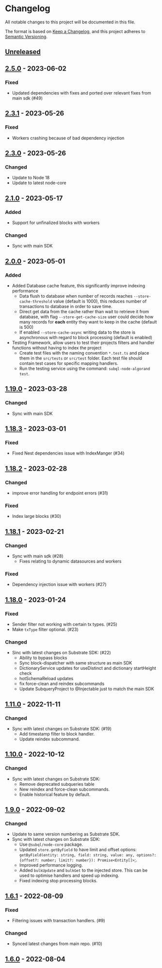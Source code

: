 # Changelog
All notable changes to this project will be documented in this file.

The format is based on [Keep a Changelog](https://keepachangelog.com/en/1.0.0/),
and this project adheres to [Semantic Versioning](https://semver.org/spec/v2.0.0.html).

## [Unreleased]

## [2.5.0] - 2023-06-02
### Fixed
- Updated dependencies with fixes and ported over relevant fixes from main sdk (#49)

## [2.3.1] - 2023-05-26
### Fixed
- Workers crashing because of bad dependency injection

## [2.3.0] - 2023-05-26
### Changed
- Update to Node 18
- Update to latest node-core

## [2.1.0] - 2023-05-17
### Added
- Support for unfinalized blocks with workers

### Changed
- Sync with main SDK

## [2.0.0] - 2023-05-01
### Added
- Added Database cache feature, this significantly improve indexing performance
  - Data flush to database when number of records reaches `--store-cache-threshold` value (default is 1000), this reduces number of transactions to database in order to save time.
  - Direct get data from the cache rather than wait to retrieve it from database, with flag `--store-get-cache-size` user could decide how many records for **each** entity they want to keep in the cache (default is 500)
  - If enabled `--store-cache-async` writing data to the store is asynchronous with regard to block processing (default is enabled)
- Testing Framework, allow users to test their projects filters and handler functions without having to index the project
  - Create test files with the naming convention `*.test.ts` and place them in the `src/tests` or `src/test` folder. Each test file should contain test cases for specific mapping handlers.
  - Run the testing service using the command: `subql-node-algorand test`.

## [1.19.0] - 2023-03-28
### Changed
- Sync with main SDK

## [1.18.3] - 2023-03-01
### Fixed
- Fixed Nest dependencies issue with IndexManger (#34)

## [1.18.2] - 2023-02-28
### Changed
- improve error handling for endpoint errors (#31)

### Fixed
- Index large blocks (#30)

## [1.18.1] - 2023-02-21
### Changed
- Sync with main sdk (#28)
  - Fixes relating to dynamic datasources and workers

### Fixed
- Dependency injection issue with workers (#27)

## [1.18.0] - 2023-01-24
### Fixed
- Sender filter not working with certain tx types. (#25)
- Make `txType` filter optional. (#23)

### Changed
- Sinc with latest changes on Substrate SDK: (#22)
  - Ability to bypass blocks
  - Sync block-dispatcher with same structure as main SDK
  - DictionaryService updates for useDistinct and dictionary startHeight check
  - hotSchemaReload updates
  - fix force-clean and reindex subcommands
  - Update SubqueryProject to @Injectable just to match the main SDK

## [1.11.0] - 2022-11-11
### Changed
- Sync with latest changes on Substrate SDK: (#19)
  - Add timestamp filter to block handler.
  - Update reindex subcommand.

## [1.10.0] - 2022-10-12
### Changed
- Sync with latest changes on Substrate SDK:
  - Remove deprecated subqueries table
  - New reindex and force-clean subcommands.
  - Enable historical feature by default.

## [1.9.0] - 2022-09-02
### Changed
- Update to same version numbering as Substrate SDK.
- Sync with latest changes on Substrate SDK:
  - Use `@subql/node-core` package.
  - Updated `store.getByField` to have limit and offset options: `getByField(entity: string, field: string, value: any, options?: {offset?: number; limit?: number}): Promise<Entity[]>`;.
  - Improved performance logging.
  - Added `bulkUpdate` and `bulkGet` to the injected store. This can be used to optimise handlers and speed up indexing.
  - Fixed indexing stop processing blocks.

## [1.6.1] - 2022-08-09
### Fixed
- Filtering issues with transaction handlers. (#9)

### Changed
- Synced latest changes from main repo. (#10)

## [1.6.0] - 2022-08-04
[Unreleased]: https://github.com/subquery/subql-algorand/compare/node/2.5.0...HEAD
[2.5.0]: https://github.com/subquery/subql-algorand/compare/node/2.3.1...node/2.5.0
[2.3.1]: https://github.com/subquery/subql-algorand/compare/node/2.3.0...node/2.3.1
[2.3.0]: https://github.com/subquery/subql-algorand/compare/node/2.1.0...node/2.3.0
[2.1.0]: https://github.com/subquery/subql-algorand/node/v2.0.0.../node/v2.1.0
[2.0.0]: https://github.com/subquery/subql-algorand/node/v.1.19.0../node/v2.0.0
[1.19.0]: https://github.com/subquery/subql-algorand/node/v1.18.3.../node/v1.19.0
[1.18.3]: https://github.com/subquery/subql-algorand/node/v1.18.2.../node/v1.18.3
[1.18.2]: https://github.com/subquery/subql-algorand/node/v1.18.1.../node/v1.18.2
[1.18.1]: https://github.com/subquery/subql-algorand/node/v1.18.0.../node/v1.18.1
[1.18.0]: https://github.com/subquery/subql-algorand/node/v1.11.0.../node/v1.18.0
[1.11.0]: https://github.com/subquery/subql-algorand/node/v1.10.0.../node/v1.11.0
[1.10.0]: https://github.com/subquery/subql-algorand/node/v1.9.0.../node/v1.10.0
[1.9.0]: https://github.com/subquery/subql-algorand/compare/node/v1.6.1.../node/v1.9.0
[1.6.1]: https://github.com/subquery/subql-algorand/compare/node/v1.6.0.../node/v1.6.1
[1.6.0]: https://github.com/subquery/subql-algorand/compare/node/v1.6.0
